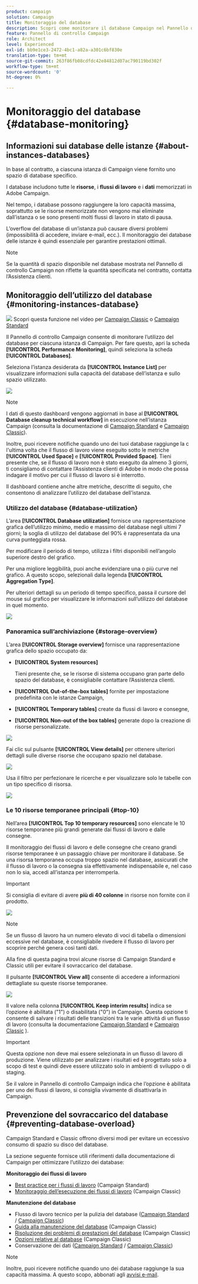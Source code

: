 ```yaml
---
product: campaign
solution: Campaign
title: Monitoraggio del database
description: Scopri come monitorare il database Campaign nel Pannello di controllo Campaign
feature: Pannello di controllo Campaign
role: Architect
level: Experienced
exl-id: bb9e1ce3-2472-4bc1-a82a-a301c6bf830e
translation-type: tm+mt
source-git-commit: 263f86fb08cdfdc42e84812d07ac790119bd302f
workflow-type: tm+mt
source-wordcount: '0'
ht-degree: 0%

---
```


# Monitoraggio del database {#database-monitoring}

## Informazioni sui database delle istanze {#about-instances-databases}

In base al contratto, a ciascuna istanza di Campaign viene fornito uno spazio di database specifico.

I database includono tutte le **risorse**, i **flussi di lavoro** e i **dati** memorizzati in Adobe Campaign.

Nel tempo, i database possono raggiungere la loro capacità massima, soprattutto se le risorse memorizzate non vengono mai eliminate dall’istanza o se sono presenti molti flussi di lavoro in stato di pausa.

L’overflow del database di un’istanza può causare diversi problemi (impossibilità di accedere, inviare e-mail, ecc.). Il monitoraggio dei database delle istanze è quindi essenziale per garantire prestazioni ottimali.

>[!NOTE]
>
>Se la quantità di spazio disponibile nel database mostrata nel Pannello di controllo Campaign non riflette la quantità specificata nel contratto, contatta l’Assistenza clienti.

## Monitoraggio dell’utilizzo del database {#monitoring-instances-database}

![](assets/do-not-localize/how-to-video.png) Scopri questa funzione nel video per [Campaign Classic](https://experienceleague.adobe.com/docs/campaign-classic-learn/control-panel/performance-monitoring/monitoring-databases.html?lang=it#performance-monitoring) o [Campaign Standard](https://experienceleague.adobe.com/docs/campaign-standard-learn/control-panel/performance-monitoring/monitoring-databases.html?lang=it#performance-monitoring)

Il Pannello di controllo Campaign consente di monitorare l’utilizzo del database per ciascuna istanza di Campaign. Per fare questo, apri la scheda **[!UICONTROL Performance Monitoring]**, quindi seleziona la scheda **[!UICONTROL Databases]**.

Seleziona l’istanza desiderata da **[!UICONTROL Instance List]** per visualizzare informazioni sulla capacità del database dell’istanza e sullo spazio utilizzato.

![](assets/databases_dashboard.png)

>[!NOTE]
>
>I dati di questo dashboard vengono aggiornati in base al **[!UICONTROL Database cleanup technical workflow]** in esecuzione nell’istanza Campaign (consulta la documentazione di [Campaign Standard](https://docs.adobe.com/help/it-IT/campaign-standard/using/administrating/application-settings/technical-workflows.html#list-of-technical-workflows) e [Campaign Classic](https://docs.adobe.com/help/it-IT/campaign-classic/using/monitoring-campaign-classic/data-processing/database-cleanup-workflow.html)).
>
>Inoltre, puoi ricevere notifiche quando uno dei tuoi database raggiunge la c l&#39;ultima volta che il flusso di lavoro viene eseguito sotto le metriche **[!UICONTROL Used Space]** e **[!UICONTROL Provided Space]**. Tieni presente che, se il flusso di lavoro non è stato eseguito da almeno 3 giorni, ti consigliamo di contattare l’Assistenza clienti di Adobe in modo che possa indagare il motivo per cui il flusso di lavoro si è interrotto.

Il dashboard contiene anche altre metriche, descritte di seguito, che consentono di analizzare l’utilizzo del database dell’istanza.

### Utilizzo del database {#database-utilization}

L’area **[!UICONTROL Database utilization]** fornisce una rappresentazione grafica dell’utilizzo minimo, medio e massimo del database negli ultimi 7 giorni; la soglia di utilizzo del database del 90% è rappresentata da una curva punteggiata rossa.

Per modificare il periodo di tempo, utilizza i filtri disponibili nell’angolo superiore destro del grafico.

Per una migliore leggibilità, puoi anche evidenziare una o più curve nel grafico. A questo scopo, selezionali dalla legenda **[!UICONTROL Aggregation Type]**.

Per ulteriori dettagli su un periodo di tempo specifico, passa il cursore del mouse sul grafico per visualizzare le informazioni sull’utilizzo del database in quel momento.

![](assets/databases_dashboard_detail.png)

### Panoramica sull’archiviazione {#storage-overview}

L’area **[!UICONTROL Storage overview]** fornisce una rappresentazione grafica dello spazio occupato da:

* **[!UICONTROL System resources]**

   Tieni presente che, se le risorse di sistema occupano gran parte dello spazio del database, è consigliabile contattare l’Assistenza clienti.

* **[!UICONTROL Out-of-the-box tables]** fornite per impostazione predefinita con le istanze Campaign,
* **[!UICONTROL Temporary tables]** create da flussi di lavoro e consegne,
* **[!UICONTROL Non-out of the box tables]** generate dopo la creazione di risorse personalizzate.

![](assets/database-storage-overview.png)

Fai clic sul pulsante **[!UICONTROL View details]** per ottenere ulteriori dettagli sulle diverse risorse che occupano spazio nel database.

![](assets/database-storage-details.png)

Usa il filtro per perfezionare le ricerche e per visualizzare solo le tabelle con un tipo specifico di risorsa.

![](assets/database-storage-overview-filter.png)

### Le 10 risorse temporanee principali {#top-10}

Nell’area **[!UICONTROL Top 10 temporary resources]** sono elencate le 10 risorse temporanee più grandi generate dai flussi di lavoro e dalle consegne.

Il monitoraggio dei flussi di lavoro e delle consegne che creano grandi risorse temporanee è un passaggio chiave per monitorare il database. Se una risorsa temporanea occupa troppo spazio nel database, assicurati che il flusso di lavoro o la consegna sia effettivamente indispensabile e, nel caso non lo sia, accedi all’istanza per interromperla.

>[!IMPORTANT]
>
>Si consiglia di evitare di avere **più di 40 colonne** in risorse non fornite con il prodotto.

![](assets/database-top10.png)

>[!NOTE]
>
>Se un flusso di lavoro ha un numero elevato di voci di tabella o dimensioni eccessive nel database, è consigliabile rivedere il flusso di lavoro per scoprire perché genera così tanti dati.
>
>Alla fine di questa pagina trovi alcune risorse di Campaign Standard e Classic utili per evitare il sovraccarico del database.

Il pulsante **[!UICONTROL View all]** consente di accedere a informazioni dettagliate su queste risorse temporanee.

![](assets/database-top10-view.png)

Il valore nella colonna **[!UICONTROL Keep interim results]** indica se l’opzione è abilitata (&quot;1&quot;) o disabilitata (&quot;0&quot;) in Campaign. Questa opzione ti consente di salvare i risultati delle transizioni tra le varie attività di un flusso di lavoro (consulta la documentazione [Campaign Standard](https://docs.adobe.com/content/help/it-IT/campaign-standard/using/managing-processes-and-data/executing-a-workflow/managing-execution-options.html) e [Campaign Classic](https://docs.adobe.com/content/help/it-IT/campaign-classic/using/automating-with-workflows/general-operation/workflow-best-practices.html#logs) ).

>[!IMPORTANT]
>
>Questa opzione non deve mai essere selezionata in un flusso di lavoro di produzione. Viene utilizzato per analizzare i risultati ed è progettato solo a scopo di test e quindi deve essere utilizzato solo in ambienti di sviluppo o di staging.
>
>Se il valore in Pannello di controllo Campaign indica che l’opzione è abilitata per uno dei flussi di lavoro, si consiglia vivamente di disattivarla in Campaign.

## Prevenzione del sovraccarico del database {#preventing-database-overload}

Campaign Standard e Classic offrono diversi modi per evitare un eccessivo consumo di spazio su disco del database.

La sezione seguente fornisce utili riferimenti dalla documentazione di Campaign per ottimizzare l’utilizzo dei database:

**Monitoraggio dei flussi di lavoro**

* [Best practice per i flussi di lavoro](https://docs.adobe.com/content/help/it-IT/campaign-standard/using/managing-processes-and-data/workflow-general-operation/best-practices-workflows.html) (Campaign Standard)
* [Monitoraggio dell’esecuzione dei flussi di lavoro](https://docs.adobe.com/help/it-IT/campaign-classic/using/automating-with-workflows/monitoring-workflows/monitoring-workflow-execution.html) (Campaign Classic)

**Manutenzione del database**

* Flusso di lavoro tecnico per la pulizia del database ([Campaign Standard](https://docs.adobe.com/help/en/campaign-standard/using/administrating/application-settings/technical-workflows.html#list-of-technical-workflows) / [Campaign Classic](https://docs.adobe.com/help/en/campaign-classic/using/monitoring-campaign-classic/data-processing/database-cleanup-workflow.html))
* [Guida alla manutenzione del database](https://docs.adobe.com/content/help/it-IT/campaign-classic/using/monitoring-campaign-classic/database-maintenance/recommendations.html) (Campaign Classic)
* [Risoluzione dei problemi di prestazioni del database](https://experienceleague.adobe.com/docs/campaign-classic/using/monitoring-campaign-classic/troubleshooting-toc/database-issues-toc/database-performances.html?lang=it) (Campaign Classic)
* [Opzioni relative al database](https://docs.adobe.com/help/it-IT/campaign-classic/using/installing-campaign-classic/appendices/configuring-campaign-options.html#database) (Campaign Classic)
* Conservazione dei dati ([Campaign Standard](https://docs.adobe.com/help/it-IT/campaign-standard/using/administrating/application-settings/data-retention.html) / [Campaign Classic](https://docs.adobe.com/help/it-IT/campaign-classic/using/configuring-campaign-classic/data-model/data-model-best-practices.html#data-retention))

>[!NOTE]
>
>Inoltre, puoi ricevere notifiche quando uno dei database raggiunge la sua capacità massima. A questo scopo, abbonati agli [avvisi e-mail](../../performance-monitoring/using/email-alerting.md).
